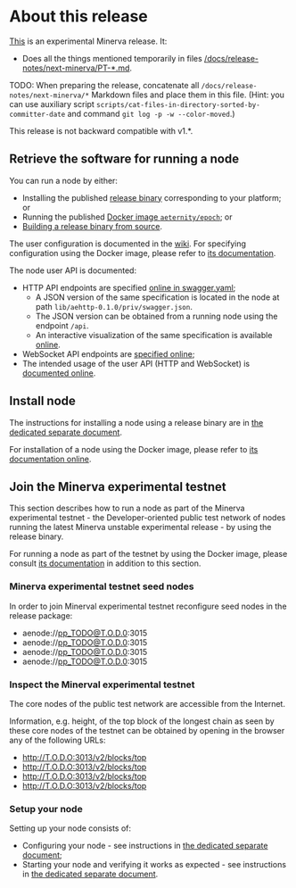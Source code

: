 # About this release

[This][this-release] is an experimental Minerva release.
It:
* Does all the things mentioned temporarily in files [/docs/release-notes/next-minerva/PT-*.md](/docs/release-notes/next-minerva/).

TODO: When preparing the release, concatenate all `/docs/release-notes/next-minerva/*` Markdown files and place them in this file. (Hint: you can use auxiliary script `scripts/cat-files-in-directory-sorted-by-committer-date` and command `git log -p -w --color-moved`.)

[this-release]: https://github.com/aeternity/epoch/releases/tag/v2.0.0-minerva.0.1.0

This release is not backward compatible with v1.*.

## Retrieve the software for running a node

You can run a node by either:
* Installing the published [release binary][this-release] corresponding to your platform; or
* Running the published [Docker image `aeternity/epoch`][docker]; or
* [Building a release binary from source][build].

[docker]: https://github.com/aeternity/epoch/blob/v2.0.0-minerva.0.1.0/docs/docker.md
[build]: https://github.com/aeternity/epoch/blob/v2.0.0-minerva.0.1.0/docs/build.md

The user configuration is documented in the [wiki](https://github.com/aeternity/epoch/wiki/User-provided-configuration).
For specifying configuration using the Docker image, please refer to [its documentation][docker].

The node user API is documented:
* HTTP API endpoints are specified [online in swagger.yaml][swagger-yaml];
  * A JSON version of the same specification is located in the node at path `lib/aehttp-0.1.0/priv/swagger.json`.
  * The JSON version can be obtained from a running node using the endpoint `/api`.
  * An interactive visualization of the same specification is available [online][swagger-ui].
* WebSocket API endpoints are [specified online][api-doc];
* The intended usage of the user API (HTTP and WebSocket) is [documented online][api-doc].

[swagger-yaml]: https://github.com/aeternity/epoch/blob/v2.0.0-minerva.0.1.0/config/swagger.yaml
[swagger-ui]: https://aeternity.github.io/epoch-api-docs/?config=https://raw.githubusercontent.com/aeternity/epoch/v2.0.0-minerva.0.1.0/apps/aehttp/priv/swagger.json
[api-doc]: https://github.com/aeternity/protocol/blob/epoch-v2.0.0-minerva.0.1.0/epoch/api/README.md

## Install node

The instructions for installing a node using a release binary are in [the dedicated separate document](../../docs/installation.md).

For installation of a node using the Docker image, please refer to [its documentation online][docker].

## Join the Minerva experimental testnet

This section describes how to run a node as part of the Minerva experimental testnet - the Developer-oriented public test network of nodes running the latest Minerva unstable experimental release - by using the release binary.

For running a node as part of the testnet by using the Docker image, please consult [its documentation][docker] in addition to this section.

### Minerva experimental testnet seed nodes

In order to join Minerval experimental testnet reconfigure seed nodes in the release package:

* aenode://pp_TODO@T.O.D.0:3015
* aenode://pp_TODO@T.O.D.0:3015
* aenode://pp_TODO@T.O.D.0:3015
* aenode://pp_TODO@T.O.D.0:3015

### Inspect the Minerval experimental testnet

The core nodes of the public test network are accessible from the Internet.

Information, e.g. height, of the top block of the longest chain as seen by these core nodes of the testnet can be obtained by opening in the browser any of the following URLs:
* http://T.O.D.O:3013/v2/blocks/top
* http://T.O.D.O:3013/v2/blocks/top
* http://T.O.D.O:3013/v2/blocks/top
* http://T.O.D.O:3013/v2/blocks/top

### Setup your node

Setting up your node consists of:
* Configuring your node - see instructions in [the dedicated separate document](../../docs/configuration.md);
* Starting your node and verifying it works as expected - see instructions in [the dedicated separate document](../../docs/operation.md).
